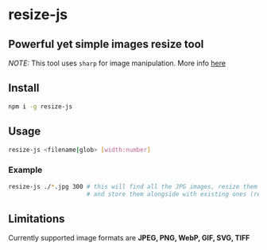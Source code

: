 # resize-js
## Powerful yet simple images resize tool
*NOTE:* This tool uses `sharp` for image manipulation. More info [here](https://github.com/lovell/sharp)

## Install
```bash
npm i -g resize-js
```
## Usage
```bash
resize-js <filename|glob> [width:number]
```
### Example
```bash
resize-js ./*.jpg 300 # this will find all the JPG images, resize them (width: 300 px height: auto) 
                      # and store them alongside with existing ones (resized_<original_file_name.jpg>)
```

## Limitations
Currently supported image formats are **JPEG, PNG, WebP, GIF, SVG, TIFF**